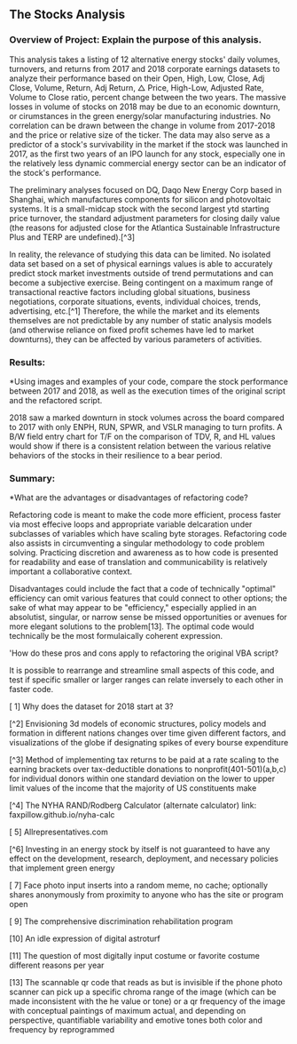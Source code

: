 ## The Stocks Analysis 

### Overview of Project: Explain the purpose of this analysis.

This analysis takes a listing of 12 alternative energy stocks' daily volumes, turnovers, and returns from 2017 and 2018 corporate earnings datasets to analyze their performance based on their Open, High, Low, Close, Adj Close, Volume, Return, Adj Return, △ Price, High-Low, Adjusted Rate, Volume to Close ratio, percent change between the two years.  The massive losses in volume of stocks on 2018 may be due to an economic downturn, or cirumstances in the green energy/solar manufacturing industries. No correlation can be drawn between the change in volume from 2017-2018 and the price or relative size of the ticker. The data may also serve as a predictor of a stock's survivability in the market if the stock was launched in 2017, as the first two years of an IPO launch for any stock, especially one in the relatively less dynamic commercial energy sector can be an indicator of the stock's performance.

The preliminary analyses focused on DQ, Daqo New Energy Corp based in Shanghai, which manufactures components for silicon and photovoltaic systems. It is a small-midcap stock with the second largest ytd starting price turnover, the standard adjustment parameters for closing daily value (the reasons for adjusted close for the Atlantica Sustainable Infrastructure Plus and TERP are undefined).[^3] 

In reality, the relevance of studying this data can be limited. No isolated data set based on a set of physical earnings values is able to accurately predict stock market investments outside of trend permutations and can become a subjective exercise. Being contingent on a maximum range of transactional reactive factors including global situations, business negotiations, corporate situations, events, individual choices, trends, advertising, etc.[^1] Therefore, the while the market and its elements themselves are not predictable by any number of static analysis models (and otherwise reliance on fixed profit schemes have led to market downturns), they can be affected by various parameters of activities.

### Results: 
*Using images and examples of your code, compare the stock performance between 2017 and 2018, as well as the execution times of the original script and the refactored script. 

2018 saw a marked downturn in stock volumes across the board compared to 2017 with only ENPH, RUN, SPWR, and VSLR managing to turn profits. 
A B/W field entry chart for T/F on the comparison of TDV, R, and HL values would show if there is a consistent relation between the various relative behaviors of the stocks in their resilience to a bear period.  

### Summary: 
*What are the advantages or disadvantages of refactoring code?

Refactoring code is meant to make the code more efficient, process faster via most effecive loops and appropriate variable delcaration under subclasses of variables which have scaling byte storages.  Refactoring code also assists in circumventing a singular methodology to code problem solving.  Practicing discretion and awareness as to how code is presented for readability and ease of translation and communicability is relatively important a collaborative context. 

Disadvantages could include the fact that a code of technically "optimal" efficiency can omit various features that could connect to other options; the sake of what may appear to be "efficiency," especially applied in an absolutist, singular, or narrow sense be missed opportunities or avenues for more elegant solutions to the problem[13].  The optimal code would technically be the most formulaically coherent expression. 

'How do these pros and cons apply to refactoring the original VBA script?
	
It is possible to rearrange and streamline small aspects of this code, and test if specific smaller or larger ranges can relate inversely to each other in faster code.

[ 1]   Why does the dataset for 2018 start at 3?

[^2]   Envisioning 3d models of economic structures, policy models and formation in different nations changes over time given different factors, and visualizations of the globe if designating spikes of every bourse expenditure

[^3]   Method of implementing tax returns to be paid at a rate scaling to the earning brackets over tax-deductible donations to nonprofit(401-501)(a,b,c) for individual donors within one standard deviation on the lower to upper limit values of the income that the majority of US constituents make

[^4]   The NYHA RAND/Rodberg Calculator (alternate calculator) link: faxpillow.github.io/nyha-calc

[ 5]   Allrepresentatives.com

[^6]   Investing in an energy stock by itself is not guaranteed to have any effect on the development, research, deployment, and necessary policies that implement green energy

[ 7]   Face photo input inserts into a random meme, no cache; optionally shares anonymously from proximity to anyone who has the site or program open

[ 9]   The comprehensive discrimination rehabilitation program

[10]   An idle expression of digital astroturf 

[11]   The question of most digitally input costume or favorite costume different reasons per year

[13]   The scannable qr code that reads as but is invisible if the phone photo scanner can pick up a specific chroma range of the image (which can be made inconsistent with the he value or tone) or a qr frequency of the image with conceptual paintings of maximum actual, and depending on perspective, quantifiable variability and emotive tones both color and frequency by reprogrammed
